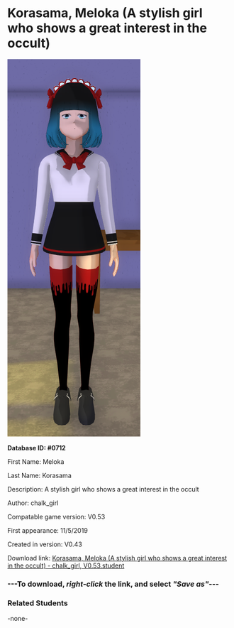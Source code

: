 # Korasama, Meloka (A stylish girl who shows a great interest in the occult)

<img src="../../Files/Images/Korasama, Meloka (A stylish girl who shows a great interest in the occult).png" title="Korasama, Meloka (A stylish girl who shows a great interest in the occult) - chalk_girl, V0.53">

**Database ID: #0712**

First Name: Meloka

Last Name: Korasama

Description: A stylish girl who shows a great interest in the occult

Author: chalk_girl

Compatable game version: V0.53

First appearance: 11/5/2019

Created in version: V0.43

Download link: <a href="https://raw.githubusercontent.com/Arbiter1223/Daigaku-Gurashi-Custom-Students/master/Files/Student%20Files/Korasama%2C%20Meloka%20(A%20stylish%20girl%20who%20shows%20a%20great%20interest%20in%20the%20occult)%20-%20chalk_girl%2C%20V0.53.student">Korasama, Meloka (A stylish girl who shows a great interest in the occult) - chalk_girl, V0.53.student</a>

### ---**To download, _right-click_ the link, and select _"Save as"_**---

### Related Students

-none-
